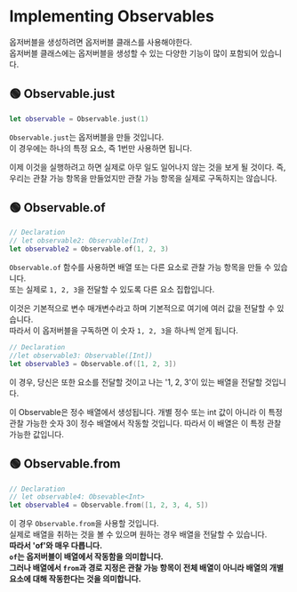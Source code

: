 # Implementing Observables

옵저버블을 생성하려면 옵저버블 클래스를 사용해야한다.   
옵저버블 클래스에는 옵저버블을 생성할 수 있는 다양한 기능이 많이 포함되어 있습니다.   

## 🟢 Observable.just
```Swift
let observable = Observable.just(1)
```
`Observable.just`는 옵저버블을 만들 것입니다.   
이 경우에는 하나의 특정 요소, 즉 1번만 사용하면 됩니다.   

이제 이것을 실행하려고 하면 실제로 아무 일도 일어나지 않는 것을 보게 될 것이다.
즉, 우리는 관찰 가능 항목을 만들었지만 관찰 가능 항목을 실제로 구독하지는 않습니다.

## 🟢 Observable.of
```Swift
// Declaration
// let observable2: Observable(Int)
let observable2 = Observable.of(1, 2, 3)
```
`Observable.of` 함수를 사용하면 배열 또는 다른 요소로 관찰 가능 항목을 만들 수 있습니다.   
또는 실제로 `1, 2, 3`을 전달할 수 있도록 다른 요소 집합입니다.   

이것은 기본적으로 변수 매개변수라고 하며 기본적으로 여기에 여러 값을 전달할 수 있습니다.   
따라서 이 옵저버블을 구독하면 이 숫자 `1, 2, 3`을 하나씩 얻게 됩니다.   
 
 ```Swift
 // Declaration
 //let observable3: Observable([Int])
 let observable3 = Observable.of([1, 2, 3])
 ```
이 경우, 당신은 또한 요소를 전달할 것이고 나는 '1, 2, 3'이 있는 배열을 전달할 것입니다.

이 Observable은 정수 배열에서 생성됩니다.
개별 정수 또는 int 값이 아니라 이 특정 관찰 가능한 숫자 3이 정수 배열에서 작동할 것입니다.
따라서 이 배열은 이 특정 관찰 가능한 값입니다.

## 🟢 Observable.from
```Swift
// Declaration
// let observable4: Obsevable<Int>
let observable4 = Observable.from([1, 2, 3, 4, 5])
```
이 경우 `Observable.from`을 사용할 것입니다.   
실제로 배열을 취하는 것을 볼 수 있으며 원하는 경우 배열을 전달할 수 있습니다.   
**따라서 'of'와 매우 다릅니다.**   
**`of`는 옵저버블이 배열에서 작동함을 의미합니다.**   
**그러나 배열에서 `from`과 경로 지정은 관찰 가능 항목이 전체 배열이 아니라 배열의 개별 요소에 대해 작동한다는 것을 의미합니다.**